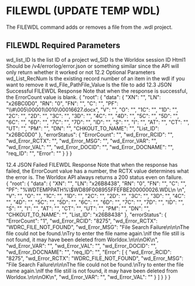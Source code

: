 # FILEWDL (UPDATE TEMP WDL)
The FILEWDL command adds or removes a file from the .wdl project. 


## FILEWDL Required Parameters
wd_list_ID
	Is the list ID of a project
wd_SID
	Is the Worldox session ID
Html1
	Should be /v4/errorlog/error.json or something similar since the API will only return whether it worked or not
12.2	Optional Parameters
wd_List_RecNum
	Is the existing record number of an item in the wdl if you want to remove it
wd_File_PathFile_Value
	Is the file to add
12.3	JSON Successful FILEWDL Response
Note that when the response is successful, the ErrorCount value is blank. 
{
    "root": {
        "data": {
            "XN": "",
            "LN": "x26BC0D0",
            "RN": "0",
            "FN": "",
            "C": "",
            "PF": "\\\\#\\005\\00001\\0010\\00016627.docx",
            "V": "",
            "O": "",
            "1C": "",
            "1D": "",
            "2C": "",
            "2D": "",
            "3C": "",
            "3D": "",
            "4C": "",
            "4D": "",
            "5C": "",
            "5D": "",
            "6C": "",
            "6D": "",
            "7C": "",
            "7D": "",
            "ID": "",
            "S": "",
            "I": "",
            "AT": "",
            "CT": "",
            "UT": "",
            "PM": "",
            "DN": "",
            "CHKOUT_TO_NAME": "",
            "List_ID": "x26BC0D0"
        },
        "errorStatus": {
            "ErrorCount": "",
            "wd_Error_RCID": "",
            "wd_Error_RCTX": "",
            "wd_Error_MSG": "",
            "wd_Error_VAR": "",
            "wd_Error_VAL": "",
            "wd_Error_DOCID": "",
            "wd_Error_DOCNAME": "",
            "req_ID": "",
            "Error": ""
        }
    }
}

12.4	JSON Failed FILEWDL Response
Note that when the response has failed, the ErrorCount value has a number, the RCTX value determines what the error is. The Worldox API always returns a 200 status even on failure.  
{
    "root": {
        "data": {
            "XN": "",
            "LN": "x26B8438",
            "RN": "0",
            "FN": "",
            "C": "",
            "PF": "%WDTEMPPATH%\\$WD89F008955FFEFBE200000026.WDL\n \n",
            "V": "",
            "O": "",
            "1C": "",
            "1D": "",
            "2C": "",
            "2D": "",
            "3C": "",
            "3D": "",
            "4C": "",
            "4D": "",
            "5C": "",
            "5D": "",
            "6C": "",
            "6D": "",
            "7C": "",
            "7D": "",
            "ID": "",
            "S": "",
            "I": "",
            "AT": "",
            "CT": "",
            "UT": "",
            "PM": "",
            "DN": "",
            "CHKOUT_TO_NAME": "",
            "List_ID": "x26B8438"
        },
        "errorStatus": {
            "ErrorCount": "1",
            "wd_Error_RCID": "8275",
            "wd_Error_RCTX": "WDRC_FILE_NOT_FOUND",
            "wd_Error_MSG": "File Search Failure\n\n\nThe file could not be found.\nTry to enter the file name again.\nIf the file still is not found, it may have been deleted from Worldox.\n\n\nOK\n",
            "wd_Error_VAR": "",
            "wd_Error_VAL": "",
            "wd_Error_DOCID": "",
            "wd_Error_DOCNAME": "",
            "req_ID": "",
            "Error": [
                {
                    "wd_Error_RCID": "8275",
                    "wd_Error_RCTX": "WDRC_FILE_NOT_FOUND",
                    "wd_Error_MSG": "File Search Failure\n\n\nThe file could not be found.\nTry to enter the file name again.\nIf the file still is not found, it may have been deleted from Worldox.\n\n\nOK\n",
                    "wd_Error_VAR": "",
                    "wd_Error_VAL": ""
                }
            ]
        }
    }
}
